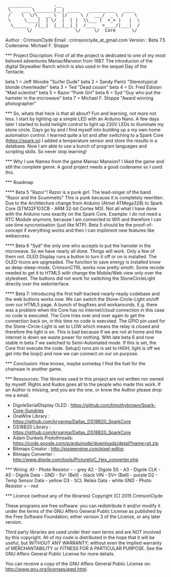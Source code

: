 <pre>
 _________        .__
 \_   ___ \_______|__| _____   __________   ____
 /    \  \/\_  __ \  |/     \ /  ___/  _ \ /    \
 \     \____|  | \/  |  | |  \\___ (  <_> )   |  \
  \______  /|__|  |__|__|_|  /____  >____/|___|  /
        \/                \/     \/  Core      \/   </pre>



Author  : CrimsonClyde
Email   : crimsonclyde_at_gmail.com
Version : Beta 7.5
Codename: Michael F. Stoppe


*** Project Discription:
First of all the project is dedicated to one of my most beloved adventures ManiacMansion from 1987. The introducion of the digital Skywalker Ranch which is also used in the sequel Day of the Tentacle.

beta 1 = Jeff Woodie        "Surfer Dude"
beta 2 = Sandy Pantz        "Stereotypical blonde cheerleader"
beta 3 = Ted                "Dead cousin"
beta 4 = Dr. Fred Edision   "Mad scientist"
beta 5 = Razor              "Punk Girl"
beta 6 = Syd                "Guy who put the hamster in the microwave"
beta 7 = Michael F. Stoppe  "Award winning photographer"

*** So, whats that heck is that all about?
Fun and learning, not more not less. I start by lighting up a simple LED with an Arduino Nano. A few days later I started to build twilight control to light up 230V LEDs to illuminate my stone circle. Days go by and I find myself into building up a my own home automation control. I learned quite a lot and after switching to a Spark Core (https://spark.io) I added a temperature sensor and store the results in a database. Now I am able to use a bunch of program languages and scripting skills. So never stop learning!

*** Why I use Names from the game Maniac Mansion?
I liked the game and still the complete genre. A good project needs a good codename so I used this.


*** Roadmap

**** Beta 5 "Razor"! Razor is a punk girl. The lead-singer of the band "Razor and the Scummetts" This is punk because it is completely rewritten. Due to the Architecture change from Arduino (Atmel ATMega328) to Spark Core (STM32F103CB - ARM 32-bit Cortex M3). Not all what I have done with the Arduino runs exactly on the Spark Core. Example: I do not need a RTC Module anymore, because I am connected to Wifi and therefore I can use time syncronisation (just like NTP). Beta 5 should be the proof-of-concept if everything works and then I can impliment new features like webaccess.

**** Beta 6 "Syd" the only one who accepts to put the hamster in the microwave. So we have nearly all done. Things will work. Only a few of them not. OLED Display runs a button to turn it off or on is installed. The OLED-Icons are upgreaded. The function to save energy is installed know as deep-sleep-mode. CrimsonCTRL works now pretty smoth. Some recode needed to get it to HTML5 with change the Mobile/Web view only over the stylesheet. The buttons did not work for switching the StoneCircleLight directly over the webinterface.

**** Beta 7:
Introducing the first half-backed-nearly-ready codebase and the web buttons works now. We can
switch the Stone-Circle-Light on/off over our HTML5 page. A bunch of bugfixes and workarounds. E.g. there was a problem when the Core has no internet/cloud connection in this case no code is executed. The Core tries over and over again to get the connection back on, in this time no code is executed. The GPIO pin used for the Stone-Circle-Light is set to LOW which means the relay is closed and therefore the light is on. This is bad because if we are not at home and the internet is down we waste power for nothing. With late beta 6 and now stable in beta 7 we switched to Semi-Automated mode. If this is set, the Core first execute the code. Setup() runs pin is set to HIGH, light is off we get into the loop() and now we can connect on our on purpose.


*** Conclusion:
How knows, maybe someday I find the fuel for the chainsaw in another game.

*** Ressources:
The libraries used in this project are not written nor owned by myself. Rights and Kudos goes all to the people who made this work. If an Author is missing, and you are the one, or know the Author please drop me a email.

- DigoleSerialDisplay OLED : https://github.com/timothybrown/Spark-Core-Sundries
- OneWire Library          : https://github.com/krvarma/Dallas_DS18B20_SparkCore
- DS18B20 Library          : https://github.com/krvarma/Dallas_DS18B20_SparkCore
- Adam Dunkels Protothreads: https://code.google.com/p/arduinode/downloads/detail?name=pt.zip
- Bitmaps Creator          : http://pixieengine.com/pixel-editor
- Bitmaps Converter        : http://www.digole.com/tools/PicturetoC_Hex_converter.php

*** Wiring:
A1  -   Photo Resistor -        - grey
A2  -   Digole SS               -
A3  -   Digole CLK              -
A5  -   Digole Data             -
GND -   5V- (Bell)              - black
VIN -   5V+ (Bell)              - purple
D2  -   Temp Sensor Data        - yellow
D3  -   SCL Relais Data         - white
GND -   Photo Resistor +        - red


*** Licence (without any of the libraries)
Copyright (C) 2015 CrimsonClyde

These programs are free software: you can redistribute it and/or modify it under the terms of the GNU Affero General Public License as published by the Free Software Foundation, either version 3 of the License, or any later version.

Third party libraries are used under their own terms and are NOT involved by this copyright. All of my code is distributed in the hope that it will be useful, but WITHOUT ANY WARRANTY; without even the implied warranty of MERCHANTABILITY or FITNESS FOR A PARTICULAR PURPOSE. See the GNU Affero General Public License for more details.

You can receive a copy of the GNU Affero General Public License on: <http://www.gnu.org/licenses/agpl.html>.
